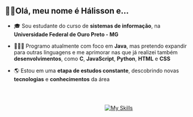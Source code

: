 ## ✌🏻Olá, meu nome é Hálisson e...

- 🎓 Sou estudante do curso de **sistemas de informação**, na **Universidade Federal de Ouro Preto - MG**

- 🧑🏻‍💻 Programo atualmente com foco em **Java**, mas pretendo expandir para outras linguagens e me aprimorar nas que já realizei também **desenvolvimentos**, como **C**, **JavaScript**, **Python**, **HTML** e **CSS**

- 🌎 Estou em uma **etapa de estudos constante**, descobrindo novas **tecnologias** e **conhecimentos** da área
<br>

##
&emsp;&emsp;&emsp;&emsp;&emsp;&emsp;&emsp;&emsp;&emsp;&emsp;&emsp;&emsp;&emsp;&emsp;&emsp;&emsp;&emsp;&emsp;&emsp;[![My Skills](https://skillicons.dev/icons?i=git,html,css,python,c,javascript,java)](https://skillicons.dev)
